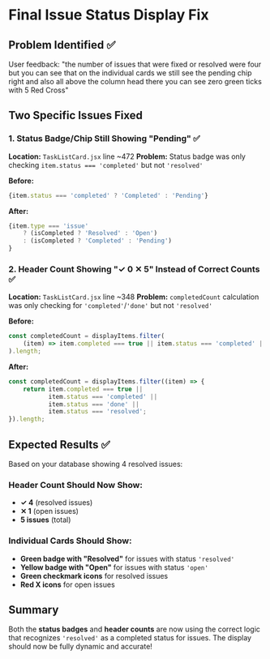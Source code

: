 # Final Issue Status Display Fix

## Problem Identified ✅
User feedback: "the number of issues that were fixed or resolved were four but you can see that on the individual cards we still see the pending chip right and also all above the column head there you can see zero green ticks with 5 Red Cross"

## Two Specific Issues Fixed

### 1. Status Badge/Chip Still Showing "Pending" ✅
**Location:** `TaskListCard.jsx` line ~472
**Problem:** Status badge was only checking `item.status === 'completed'` but not `'resolved'`

**Before:**
```javascript
{item.status === 'completed' ? 'Completed' : 'Pending'}
```

**After:**
```javascript
{item.type === 'issue' 
    ? (isCompleted ? 'Resolved' : 'Open')
    : (isCompleted ? 'Completed' : 'Pending')
}
```

### 2. Header Count Showing "✓ 0 ✕ 5" Instead of Correct Counts ✅
**Location:** `TaskListCard.jsx` line ~348
**Problem:** `completedCount` calculation was only checking for `'completed'`/`'done'` but not `'resolved'`

**Before:**
```javascript
const completedCount = displayItems.filter(
    (item) => item.completed === true || item.status === 'completed' || item.status === 'done'
).length;
```

**After:**
```javascript
const completedCount = displayItems.filter((item) => {
    return item.completed === true || 
           item.status === 'completed' || 
           item.status === 'done' || 
           item.status === 'resolved';
}).length;
```

## Expected Results ✅

Based on your database showing 4 resolved issues:

### Header Count Should Now Show:
- **✓ 4** (resolved issues)
- **✕ 1** (open issues)
- **5 issues** (total)

### Individual Cards Should Show:
- **Green badge with "Resolved"** for issues with status `'resolved'`
- **Yellow badge with "Open"** for issues with status `'open'`
- **Green checkmark icons** for resolved issues
- **Red X icons** for open issues

## Summary
Both the **status badges** and **header counts** are now using the correct logic that recognizes `'resolved'` as a completed status for issues. The display should now be fully dynamic and accurate!
